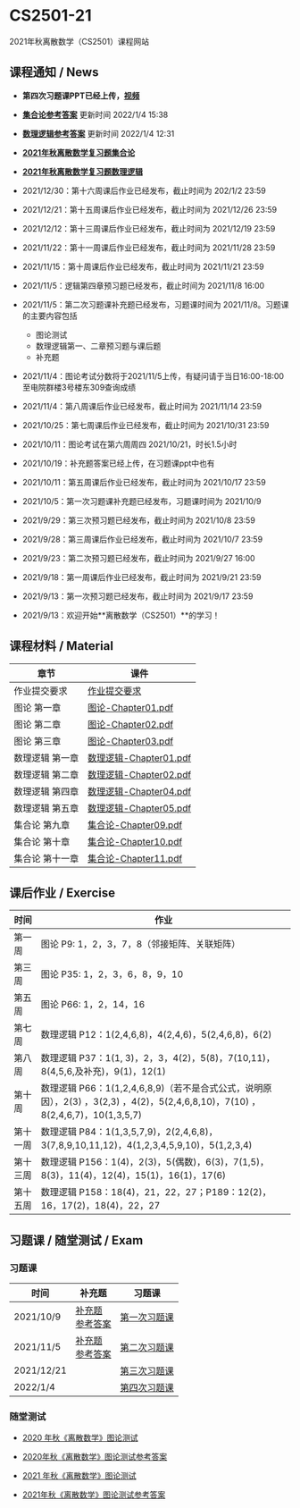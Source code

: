 # CS2501-21
2021年秋离散数学（CS2501）课程网站

## 课程通知 / News

- **第四次习题课PPT已经上传，[视频](https://jbox.sjtu.edu.cn/l/M10ZMV)**

- **[集合论参考答案](./exercises/复习题2参考答案.pdf)** 更新时间 2022/1/4 15:38

- **[数理逻辑参考答案](./exercises/复习题1参考答案.pdf)** 更新时间 2022/1/4 12:31

- **[2021年秋离散数学复习题集合论](./exercises/2021年秋离散数学复习题2.pdf)**

- **[2021年秋离散数学复习题数理逻辑](./exercises/2021年秋离散数学复习题1.pdf)**

- 2021/12/30：第十六周课后作业已经发布，截止时间为 202/1/2 23:59

- 2021/12/21：第十五周课后作业已经发布，截止时间为 2021/12/26 23:59

- 2021/12/12：第十三周课后作业已经发布，截止时间为 2021/12/19 23:59

- 2021/11/22：第十一周课后作业已经发布，截止时间为 2021/11/28 23:59

- 2021/11/15：第十周课后作业已经发布，截止时间为 2021/11/21 23:59

- 2021/11/5：逻辑第四章预习题已经发布，截止时间为 2021/11/8 16:00

- 2021/11/5：第二次习题课补充题已经发布，习题课时间为 2021/11/8。习题课的主要内容包括
  - 图论测试
  - 数理逻辑第一、二章预习题与课后题
  - 补充题

- 2021/11/4：图论考试分数将于2021/11/5上传，有疑问请于当日16:00-18:00至电院群楼3号楼东309查询成绩

- 2021/11/4：第八周课后作业已经发布，截止时间为 2021/11/14 23:59

- 2021/10/25：第七周课后作业已经发布，截止时间为 2021/10/31 23:59

- 2021/10/11：图论考试在第六周周四 2021/10/21，时长1.5小时

- 2021/10/19：补充题答案已经上传，在习题课ppt中也有

- 2021/10/11：第五周课后作业已经发布，截止时间为 2021/10/17 23:59

- 2021/10/5：第一次习题课补充题已经发布，习题课时间为 2021/10/9

- 2021/9/29：第三次预习题已经发布，截止时间为 2021/10/8 23:59

- 2021/9/28：第三周课后作业已经发布，截止时间为 2021/10/7 23:59

- 2021/9/23：第二次预习题已经发布，截止时间为 2021/9/27 16:00

- 2021/9/18：第一周课后作业已经发布，截止时间为 2021/9/21 23:59

- 2021/9/13：第一次预习题已经发布，截止时间为 2021/9/17 23:59

- 2021/9/13：欢迎开始**离散数学（CS2501）**的学习！

## 课程材料 / Material

| 章节            | 课件                                                      |
| --------------- | --------------------------------------------------------- |
| 作业提交要求    | [作业提交要求](others/作业提交要求.pdf)                   |
| 图论 第一章     | [图论-Chapter01.pdf](./slides/图论-Chapter01.pdf)         |
| 图论 第二章     | [图论-Chapter02.pdf](./slides/图论-Chapter02.pdf)         |
| 图论 第三章     | [图论-Chapter03.pdf](./slides/图论-Chapter03.pdf)         |
| 数理逻辑 第一章 | [数理逻辑-Chapter01.pdf](./slides/数理逻辑-Chapter01.pdf) |
| 数理逻辑 第二章 | [数理逻辑-Chapter02.pdf](./slides/数理逻辑-Chapter02.pdf) |
| 数理逻辑 第四章 | [数理逻辑-Chapter04.pdf](./slides/数理逻辑-Chapter04.pdf) |
| 数理逻辑 第五章 | [数理逻辑-Chapter05.pdf](./slides/数理逻辑-Chapter05.pdf) |
| 集合论 第九章 | [集合论-Chapter09.pdf](./slides/集合论-Chapter09.pdf) |
| 集合论 第十章 | [集合论-Chapter10.pdf](./slides/集合论-Chapter10.pdf) |
| 集合论 第十一章 | [集合论-Chapter11.pdf](./slides/集合论-Chapter11.pdf) |

## 课后作业 / Exercise

| 时间   | 作业 |
| ------ | ---- |
| 第一周 | 图论 P9: 1，2，3，7，8（邻接矩阵、关联矩阵）     |
| 第三周 | 图论 P35: 1，2，3，6，8，9，10              |
| 第五周 | 图论 P66: 1，2，14，16 |
| 第七周 | 数理逻辑 P12：1(2,4,6,8)，4(2,4,6)，5(2,4,6,8)，6(2) |
| 第八周 | 数理逻辑 P37：1(1, 3)，2，3，4(2)，5(8)，7(10,11)，8(4,5,6,及补充)，9(1)，12(1) |
| 第十周 | 数理逻辑 P66：1(1,2,4,6,8,9)（若不是合式公式，说明原因），2(3) ，3(2,3) ，4(2)，5(2,4,6,8,10)，7(10) ，8(2,4,6,7)，10(1,3,5,7) |
| 第十一周 | 数理逻辑 P84：1(1,3,5,7,9)，2(2,4,6,8)，3(7,8,9,10,11,12)，4(1,2,3,4,5,9,10)，5(1,2,3,4)|
| 第十三周 | 数理逻辑 P156：1(4)，2(3)，5(偶数)，6(3)，7(1,5)，8(3)，11(4)，12(4)，15(1)，16(1)，17(6) |
| 第十五周 | 数理逻辑 P158：18(4)，21，22，27；P189：12(2)，16，17(2)，18(4)，22，27 |

## 习题课 / 随堂测试 / Exam

### 习题课

| 时间      | 补充题                                                    | 习题课 |
| --------- | --------------------------------------------------------- | ------ |
| 2021/10/9 | [补充题](./exercises/习题课01-补充题.pdf)<br>[参考答案](./exercises/习题课01-补充题答案.pdf) |[第一次习题课](./exercises/习题课01.pdf)|
| 2021/11/5 | [补充题](./exercises/习题课02-补充题.pdf)<br>[参考答案](./exercises/习题课02-补充题答案.pdf) | [第二次习题课](./exercises/习题课02.pdf) |
| 2021/12/21 |  | [第三次习题课](./exercises/习题课03.pdf) |
| 2022/1/4 |  | [第四次习题课](./exercises/习题课04.pdf) |

### 随堂测试

- [2020 年秋《离散数学》图论测试](exams/2020年秋《离散数学》图论测试.pdf)

- [2020年秋《离散数学》图论测试参考答案](exams/2020年秋《离散数学》图论测试参考答案.pdf)

- [2021 年秋《离散数学》图论测试](exams/2021年秋《离散数学》图论测试.pdf)

- [2021年秋《离散数学》图论测试参考答案](exams/2021年秋《离散数学》图论测试参考答案.pdf)

